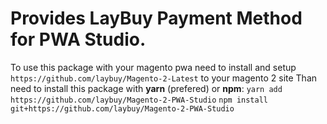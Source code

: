 # Provides LayBuy Payment Method for PWA Studio.
To use this package with your magento pwa need to install and setup `https://github.com/laybuy/Magento-2-Latest` to your magento 2 site
Than need to install this package with **yarn** (prefered) or **npm**:
`yarn add https://github.com/laybuy/Magento-2-PWA-Studio`
`npm install git+https://github.com/laybuy/Magento-2-PWA-Studio`